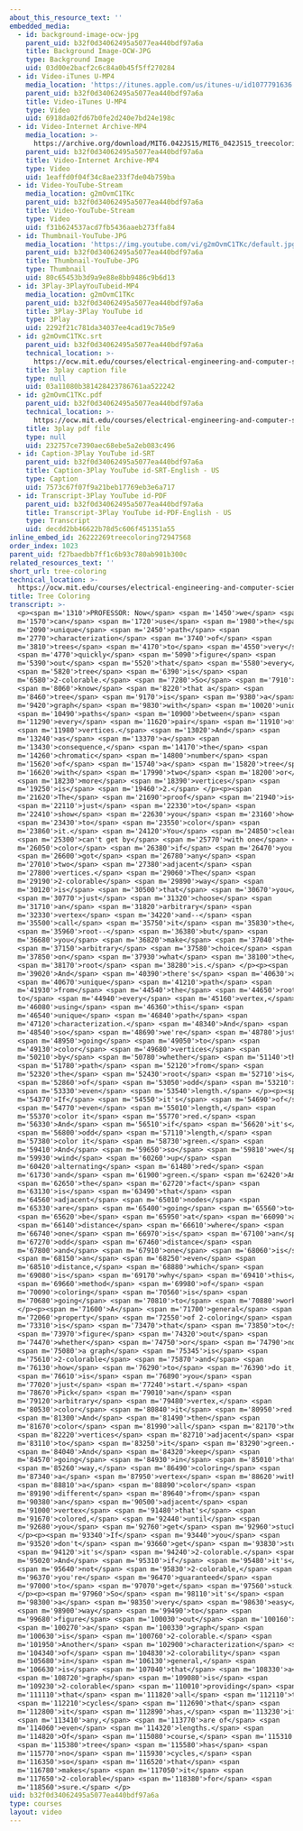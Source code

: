 ```yaml
---
about_this_resource_text: ''
embedded_media:
  - id: background-image-ocw-jpg
    parent_uid: b32f0d34062495a5077ea440bdf97a6a
    title: Background Image-OCW-JPG
    type: Background Image
    uid: 03d00e2bacf2c6c84a0b45f5ff270284
  - id: Video-iTunes U-MP4
    media_location: 'https://itunes.apple.com/us/itunes-u/id1077791636'
    parent_uid: b32f0d34062495a5077ea440bdf97a6a
    title: Video-iTunes U-MP4
    type: Video
    uid: 6918da02fd67b0fe2d240e7bd24e198c
  - id: Video-Internet Archive-MP4
    media_location: >-
      https://archive.org/download/MIT6.042JS15/MIT6_042JS15_treecoloring_video_ipod.mp4
    parent_uid: b32f0d34062495a5077ea440bdf97a6a
    title: Video-Internet Archive-MP4
    type: Video
    uid: 1eaffd0f04f34c8ae233f7de04b759ba
  - id: Video-YouTube-Stream
    media_location: g2mOvmC1TKc
    parent_uid: b32f0d34062495a5077ea440bdf97a6a
    title: Video-YouTube-Stream
    type: Video
    uid: f31b624537acd7fb5436aaeb273ffa84
  - id: Thumbnail-YouTube-JPG
    media_location: 'https://img.youtube.com/vi/g2mOvmC1TKc/default.jpg'
    parent_uid: b32f0d34062495a5077ea440bdf97a6a
    title: Thumbnail-YouTube-JPG
    type: Thumbnail
    uid: 80c65453b3d9a9e88e8bb9486c9b6d13
  - id: 3Play-3PlayYouTubeid-MP4
    media_location: g2mOvmC1TKc
    parent_uid: b32f0d34062495a5077ea440bdf97a6a
    title: 3Play-3Play YouTube id
    type: 3Play
    uid: 2292f21c781da34037ee4cad19c7b5e9
  - id: g2mOvmC1TKc.srt
    parent_uid: b32f0d34062495a5077ea440bdf97a6a
    technical_location: >-
      https://ocw.mit.edu/courses/electrical-engineering-and-computer-science/6-042j-mathematics-for-computer-science-spring-2015/structures/tp8-1/vertical-04923c3ed451/tree-coloring/g2mOvmC1TKc.srt
    title: 3play caption file
    type: null
    uid: 03a11080b381428423786761aa522242
  - id: g2mOvmC1TKc.pdf
    parent_uid: b32f0d34062495a5077ea440bdf97a6a
    technical_location: >-
      https://ocw.mit.edu/courses/electrical-engineering-and-computer-science/6-042j-mathematics-for-computer-science-spring-2015/structures/tp8-1/vertical-04923c3ed451/tree-coloring/g2mOvmC1TKc.pdf
    title: 3play pdf file
    type: null
    uid: 232757ce7390aec68ebe5a2eb083c496
  - id: Caption-3Play YouTube id-SRT
    parent_uid: b32f0d34062495a5077ea440bdf97a6a
    title: Caption-3Play YouTube id-SRT-English - US
    type: Caption
    uid: 7573c67f07f9a21beb17769eb3e6a717
  - id: Transcript-3Play YouTube id-PDF
    parent_uid: b32f0d34062495a5077ea440bdf97a6a
    title: Transcript-3Play YouTube id-PDF-English - US
    type: Transcript
    uid: decdd2bb46622b78d5c606f451351a55
inline_embed_id: 26222269treecoloring72947568
order_index: 1023
parent_uid: f27baedbb7ff1c6b93c780ab901b300c
related_resources_text: ''
short_url: tree-coloring
technical_location: >-
  https://ocw.mit.edu/courses/electrical-engineering-and-computer-science/6-042j-mathematics-for-computer-science-spring-2015/structures/tp8-1/vertical-04923c3ed451/tree-coloring
title: Tree Coloring
transcript: >-
  <p><span m='1310'>PROFESSOR: Now</span> <span m='1450'>we</span> <span
  m='1570'>can</span> <span m='1720'>use</span> <span m='1980'>the</span> <span
  m='2090'>unique</span> <span m='2450'>path</span> <span
  m='2770'>characterization</span> <span m='3740'>of</span> <span
  m='3810'>trees</span> <span m='4170'>to</span> <span m='4550'>very</span>
  <span m='4770'>quickly</span> <span m='5090'>figure</span> <span
  m='5390'>out</span> <span m='5520'>that</span> <span m='5580'>every</span>
  <span m='5820'>tree</span> <span m='6390'>is</span> <span
  m='6580'>2-colorable.</span> <span m='7280'>So</span> <span m='7910'>we</span>
  <span m='8060'>know</span> <span m='8220'>that a</span> <span
  m='8460'>tree</span> <span m='9170'>is</span> <span m='9380'>a</span> <span
  m='9420'>graph</span> <span m='9830'>with</span> <span m='10020'>unique</span>
  <span m='10490'>paths</span> <span m='10900'>between</span> <span
  m='11290'>every</span> <span m='11620'>pair</span> <span m='11910'>of</span>
  <span m='11980'>vertices.</span> <span m='13020'>And</span> <span
  m='13240'>as</span> <span m='13370'>a</span> <span
  m='13430'>consequence,</span> <span m='14170'>the</span> <span
  m='14260'>chromatic</span> <span m='14800'>number</span> <span
  m='15620'>of</span> <span m='15740'>a</span> <span m='15820'>tree</span> <span
  m='16620'>with</span> <span m='17990'>two</span> <span m='18200'>or</span>
  <span m='18230'>more</span> <span m='18390'>vertices</span> <span
  m='19250'>is</span> <span m='19460'>2.</span> </p><p><span
  m='21620'>The</span> <span m='21690'>proof</span> <span m='21940'>is</span>
  <span m='22110'>just</span> <span m='22330'>to</span> <span
  m='22410'>show</span> <span m='22630'>you</span> <span m='23160'>how</span>
  <span m='23430'>to</span> <span m='23550'>color</span> <span
  m='23860'>it.</span> <span m='24120'>You</span> <span m='24850'>clearly</span>
  <span m='25300'>can't get by</span> <span m='25770'>with one</span> <span
  m='26050'>color</span> <span m='26380'>if</span> <span m='26470'>you've</span>
  <span m='26600'>got</span> <span m='26780'>any</span> <span
  m='27010'>two</span> <span m='27380'>adjacent</span> <span
  m='27800'>vertices.</span> <span m='29060'>The</span> <span
  m='29190'>2-colorable</span> <span m='29890'>way</span> <span
  m='30120'>is</span> <span m='30500'>that</span> <span m='30670'>you</span>
  <span m='30770'>just</span> <span m='31320'>choose</span> <span
  m='31710'>an</span> <span m='31820'>arbitrary</span> <span
  m='32330'>vertex</span> <span m='34220'>and--</span> <span
  m='35500'>call</span> <span m='35750'>it</span> <span m='35830'>the</span>
  <span m='35960'>root--</span> <span m='36380'>but</span> <span
  m='36680'>you</span> <span m='36820'>make</span> <span m='37040'>the</span>
  <span m='37150'>arbitrary</span> <span m='37580'>choice</span> <span
  m='37850'>on</span> <span m='37930'>what</span> <span m='38100'>the</span>
  <span m='38170'>root</span> <span m='38280'>is.</span> </p><p><span
  m='39020'>And</span> <span m='40390'>there's</span> <span m='40630'>a</span>
  <span m='40670'>unique</span> <span m='41210'>path</span> <span
  m='41930'>from</span> <span m='44540'>the</span> <span m='44650'>root
  to</span> <span m='44940'>every</span> <span m='45160'>vertex,</span> <span
  m='46080'>using</span> <span m='46360'>this</span> <span
  m='46540'>unique</span> <span m='46840'>path</span> <span
  m='47120'>characterization.</span> <span m='48340'>And</span> <span
  m='48540'>so</span> <span m='48690'>we're</span> <span m='48780'>just</span>
  <span m='48950'>going</span> <span m='49050'>to</span> <span
  m='49130'>color</span> <span m='49680'>vertices</span> <span
  m='50210'>by</span> <span m='50780'>whether</span> <span m='51140'>the</span>
  <span m='51780'>path</span> <span m='52120'>from</span> <span
  m='52320'>the</span> <span m='52430'>root</span> <span m='52710'>is</span>
  <span m='52860'>of</span> <span m='53050'>odd</span> <span m='53210'>or</span>
  <span m='53330'>even</span> <span m='53540'>length.</span> </p><p><span
  m='54370'>If</span> <span m='54550'>it's</span> <span m='54690'>of</span>
  <span m='54770'>even</span> <span m='55010'>length,</span> <span
  m='55370'>color it</span> <span m='55770'>red.</span> <span
  m='56330'>And</span> <span m='56510'>if</span> <span m='56620'>it's</span>
  <span m='56800'>odd</span> <span m='57110'>length,</span> <span
  m='57380'>color it</span> <span m='58730'>green.</span> <span
  m='59410'>And</span> <span m='59650'>so</span> <span m='59810'>we</span> <span
  m='59930'>wind</span> <span m='60260'>up</span> <span
  m='60420'>alternating</span> <span m='61480'>red</span> <span
  m='61730'>and</span> <span m='61900'>green.</span> <span m='62420'>And</span>
  <span m='62650'>the</span> <span m='62720'>fact</span> <span
  m='63130'>is</span> <span m='63490'>that</span> <span
  m='64560'>adjacent</span> <span m='65010'>nodes</span> <span
  m='65330'>are</span> <span m='65400'>going</span> <span m='65560'>to</span>
  <span m='65620'>be</span> <span m='65950'>at</span> <span m='66090'>a</span>
  <span m='66140'>distance</span> <span m='66610'>where</span> <span
  m='66740'>one</span> <span m='66970'>is</span> <span m='67100'>an</span> <span
  m='67270'>odd</span> <span m='67460'>distance</span> <span
  m='67800'>and</span> <span m='67910'>one</span> <span m='68060'>is</span>
  <span m='68150'>an</span> <span m='68250'>even</span> <span
  m='68510'>distance,</span> <span m='68880'>which</span> <span
  m='69080'>is</span> <span m='69170'>why</span> <span m='69410'>this</span>
  <span m='69660'>method</span> <span m='69980'>of</span> <span
  m='70090'>coloring</span> <span m='70560'>is</span> <span
  m='70680'>going</span> <span m='70810'>to</span> <span m='70880'>work.</span>
  </p><p><span m='71600'>A</span> <span m='71700'>general</span> <span
  m='72060'>property</span> <span m='72550'>of 2-coloring</span> <span
  m='73310'>is</span> <span m='73470'>that</span> <span m='73850'>to</span>
  <span m='73970'>figure</span> <span m='74320'>out</span> <span
  m='74470'>whether</span> <span m='74750'>or</span> <span m='74790'>not</span>
  <span m='75080'>a graph</span> <span m='75345'>is</span> <span
  m='75610'>2-colorable</span> <span m='75870'>and</span> <span
  m='76130'>how</span> <span m='76290'>to</span> <span m='76390'>do it,</span>
  <span m='76610'>is</span> <span m='76890'>you</span> <span
  m='77020'>just</span> <span m='77240'>start.</span> <span
  m='78670'>Pick</span> <span m='79010'>an</span> <span
  m='79120'>arbitrary</span> <span m='79480'>vertex,</span> <span
  m='80530'>color</span> <span m='80840'>it</span> <span m='80950'>red.</span>
  <span m='81300'>And</span> <span m='81490'>then</span> <span
  m='81670'>color</span> <span m='81990'>all</span> <span m='82170'>the</span>
  <span m='82220'>vertices</span> <span m='82710'>adjacent</span> <span
  m='83110'>to</span> <span m='83250'>it</span> <span m='83290'>green.</span>
  <span m='84040'>And</span> <span m='84320'>keep</span> <span
  m='84570'>going</span> <span m='84930'>in</span> <span m='85010'>that</span>
  <span m='85260'>way,</span> <span m='86490'>coloring</span> <span
  m='87340'>a</span> <span m='87950'>vertex</span> <span m='88620'>with</span>
  <span m='88810'>a</span> <span m='88890'>color</span> <span
  m='89190'>different</span> <span m='89640'>from</span> <span
  m='90380'>an</span> <span m='90500'>adjacent</span> <span
  m='91000'>vertex</span> <span m='91480'>that's</span> <span
  m='91670'>colored,</span> <span m='92440'>until</span> <span
  m='92680'>you</span> <span m='92760'>get</span> <span m='92960'>stuck.</span>
  </p><p><span m='93340'>If</span> <span m='93440'>you</span> <span
  m='93520'>don't</span> <span m='93660'>get</span> <span m='93830'>stuck</span>
  <span m='94120'>it's</span> <span m='94240'>2-colorable.</span> <span
  m='95020'>And</span> <span m='95310'>if</span> <span m='95480'>it's</span>
  <span m='95640'>not</span> <span m='95830'>2-colorable,</span> <span
  m='96370'>you're</span> <span m='96470'>guaranteed</span> <span
  m='97000'>to</span> <span m='97070'>get</span> <span m='97560'>stuck.</span>
  </p><p><span m='97960'>So</span> <span m='98110'>it's</span> <span
  m='98300'>a</span> <span m='98350'>very</span> <span m='98630'>easy</span>
  <span m='98900'>way</span> <span m='99490'>to</span> <span
  m='99680'>figure</span> <span m='100030'>out</span> <span m='100160'>if</span>
  <span m='100270'>a</span> <span m='100330'>graph</span> <span
  m='100630'>is</span> <span m='100760'>2-colorable.</span> <span
  m='101950'>Another</span> <span m='102900'>characterization</span> <span
  m='104340'>of</span> <span m='104830'>2-colorability</span> <span
  m='105680'>in</span> <span m='106130'>general,</span> <span
  m='106630'>is</span> <span m='107040'>that</span> <span m='108330'>a</span>
  <span m='108720'>graph</span> <span m='109080'>is</span> <span
  m='109230'>2-colorable</span> <span m='110010'>providing</span> <span
  m='111110'>that</span> <span m='111820'>all</span> <span m='112110'>the</span>
  <span m='112210'>cycles</span> <span m='112690'>that</span> <span
  m='112800'>it</span> <span m='112890'>has,</span> <span m='113230'>if</span>
  <span m='113410'>any,</span> <span m='113770'>are of</span> <span
  m='114060'>even</span> <span m='114320'>lengths.</span> <span
  m='114820'>Of</span> <span m='115080'>course,</span> <span m='115310'>a</span>
  <span m='115380'>tree</span> <span m='115580'>has</span> <span
  m='115770'>no</span> <span m='115930'>cycles,</span> <span
  m='116350'>so</span> <span m='116520'>that</span> <span
  m='116780'>makes</span> <span m='117050'>it</span> <span
  m='117650'>2-colorable</span> <span m='118380'>for</span> <span
  m='118560'>sure.</span> </p>
uid: b32f0d34062495a5077ea440bdf97a6a
type: courses
layout: video
---
```

